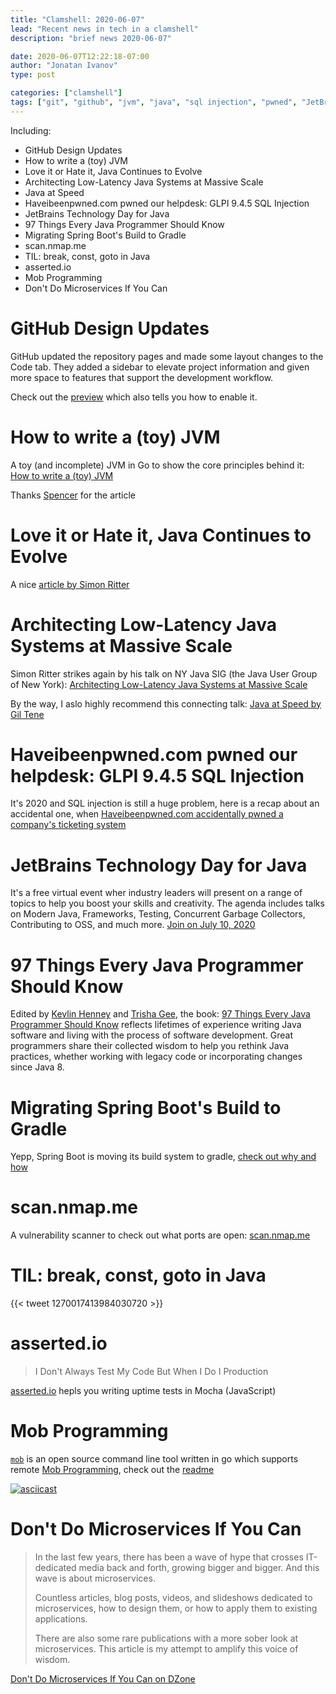 ```yaml
---
title: "Clamshell: 2020-06-07"
lead: "Recent news in tech in a clamshell"
description: "brief news 2020-06-07"

date: 2020-06-07T12:22:18-07:00
author: "Jonatan Ivanov"
type: post

categories: ["clamshell"]
tags: ["git", "github", "jvm", "java", "sql injection", "pwned", "JetBrains", "spring", "spring boot", "gradle", "nmap", "security", "testing", "JavaScript", "Mob Programming", "microservices"]
---
```


Including:
- GitHub Design Updates
- How to write a (toy) JVM
- Love it or Hate it, Java Continues to Evolve
- Architecting Low-Latency Java Systems at Massive Scale
- Java at Speed 
- Haveibeenpwned.com pwned our helpdesk: GLPI 9.4.5 SQL Injection
- JetBrains Technology Day for Java
- 97 Things Every Java Programmer Should Know
- Migrating Spring Boot's Build to Gradle
- scan.nmap.me
- TIL: break, const, goto in Java
- asserted.io
- Mob Programming
- Don't Do Microservices If You Can

<!--more-->

# GitHub Design Updates

GitHub updated the repository pages and made some layout changes to the Code tab. They added a sidebar to elevate project information and given more space to features that support the development workflow.

Check out the [preview](https://gist.github.com/broccolini/2245234ac3a4936049e8ffc13f376986) which also tells you how to enable it.

# How to write a (toy) JVM

A toy (and incomplete) JVM in Go to show the core principles behind it: [How to write a (toy) JVM](https://zserge.com/posts/jvm/)

Thanks [Spencer](https://github.com/srt4) for the article

# Love it or Hate it, Java Continues to Evolve

A nice [article by Simon Ritter](https://www.azul.com/love-it-or-hate-it-java-continues-to-evolve/)

# Architecting Low-Latency Java Systems at Massive Scale

Simon Ritter strikes again by his talk on NY Java SIG (the Java User Group of New York): [Architecting Low-Latency Java Systems at Massive Scale](https://www.youtube.com/watch?v=8MgEG7gztjw)

By the way, I aslo highly recommend this connecting talk: [Java at Speed by Gil Tene](https://www.youtube.com/watch?v=ot3PESmNXhE)

# Haveibeenpwned.com pwned our helpdesk: GLPI 9.4.5 SQL Injection

It's 2020 and SQL injection is still a huge problem, here is a recap about an accidental one, when [Haveibeenpwned.com accidentally pwned a company's ticketing system](https://fyr.io/2020/05/30/haveibeenpwned-com-pwned-our-helpdesk-glpi-9-4-5-sql-injection/)

# JetBrains Technology Day for Java

It's a free virtual event wher industry leaders will present on a range of topics to help you boost your skills and creativity. The agenda includes talks on Modern Java, Frameworks, Testing, Concurrent Garbage Collectors, Contributing to OSS, and much more. [Join on July 10, 2020](https://pages.jetbrains.com/technology-day-java-2020)

# 97 Things Every Java Programmer Should Know

Edited by [Kevlin Henney](https://twitter.com/KevlinHenney) and [Trisha Gee](https://twitter.com/trisha_gee), the book: [97 Things Every Java Programmer Should Know](https://www.oreilly.com/library/view/97-things-every/9781491952689/) reflects lifetimes of experience writing Java software and living with the process of software development. Great programmers share their collected wisdom to help you rethink Java practices, whether working with legacy code or incorporating changes since Java 8.

# Migrating Spring Boot's Build to Gradle

Yepp, Spring Boot is moving its build system to gradle, [check out why and how](https://spring.io/blog/2020/06/08/migrating-spring-boot-s-build-to-gradle)

# scan.nmap.me

A vulnerability scanner to check out what ports are open: [scan.nmap.me](http://scan.nmap.me/)

# TIL: break, const, goto in Java

{{< tweet 1270017413984030720 >}}

# asserted.io

>I Don't Always Test My Code But When I Do I Production

[asserted.io](https://asserted.io/) hepls you writing uptime tests in Mocha (JavaScript)

# Mob Programming

[`mob`](https://github.com/remotemobprogramming/mob) is an open source command line tool written in go which supports remote [Mob Programming](https://en.wikipedia.org/wiki/Mob_programming), check out the [readme](https://github.com/remotemobprogramming/mob)

[![asciicast](https://asciinema.org/a/321885.svg)](https://asciinema.org/a/321885)

# Don't Do Microservices If You Can

>In the last few years, there has been a wave of hype that crosses IT-dedicated media back and forth, growing bigger and bigger. And this wave is about microservices.
>
>Countless articles, blog posts, videos, and slideshows dedicated to microservices, how to design them, or how to apply them to existing applications.
>
>There are also some rare publications with a more sober look at microservices. This article is my attempt to amplify this voice of wisdom.

[Don't Do Microservices If You Can on DZone](https://dzone.com/articles/dont-do-microservices-if-you-can)
